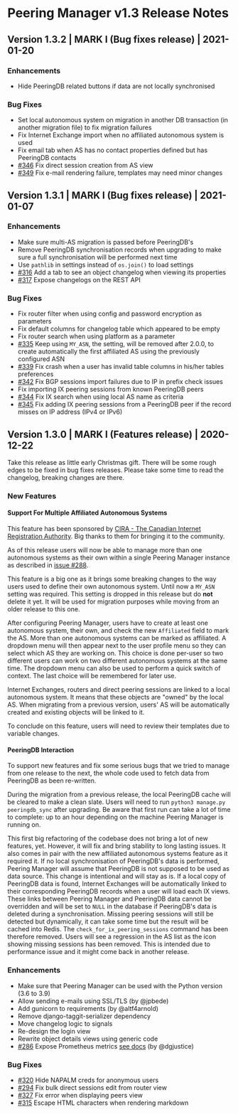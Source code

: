 # Peering Manager v1.3 Release Notes

## Version 1.3.2 | MARK I (Bug fixes release) | 2021-01-20

### Enhancements

* Hide PeeringDB related buttons if data are not locally synchronised

### Bug Fixes

* Set local autonomous system on migration in another DB transaction (in another migration file) to fix migration failures
* Fix Internet Exchange import when no affiliated autonomous system is used
* Fix email tab when AS has no contact properties defined but has PeeringDB contacts
* [#346](https://github.com/peering-manager/peering-manager/issues/346) Fix direct session creation from AS view
* [#349](https://github.com/peering-manager/peering-manager/issues/349) Fix e-mail rendering failure, templates may need minor changes

## Version 1.3.1 | MARK I (Bug fixes release) | 2021-01-07

### Enhancements

* Make sure multi-AS migration is passed before PeeringDB's
* Remove PeeringDB synchronisation records when upgrading to make sure a full synchronisation will be performed next time
* Use `pathlib` in settings instead of `os.join()` to load settings
* [#316](https://github.com/peering-manager/peering-manager/issues/316) Add a tab to see an object changelog when viewing its properties
* [#317](https://github.com/peering-manager/peering-manager/issues/317) Expose changelogs on the REST API

### Bug Fixes

* Fix router filter when using config and password encryption as parameters
* Fix default columns for changelog table which appeared to be empty
* Fix router search when using platform as a parameter
* [#335](https://github.com/peering-manager/peering-manager/issues/335) Keep using `MY_ASN`, the setting, will be removed after 2.0.0, to create automatically the first affiliated AS using the previously configured ASN
* [#339](https://github.com/peering-manager/peering-manager/issues/339) Fix crash when a user has invalid table columns in his/her tables preferences
* [#342](https://github.com/peering-manager/peering-manager/issues/342) Fix BGP sessions import failures due to IP in prefix check issues
* Fix importing IX peering sessions from known PeeringDB peers
* [#344](https://github.com/peering-manager/peering-manager/issues/344) Fix IX search when using local AS name as criteria
* [#345](https://github.com/peering-manager/peering-manager/issues/345) Fix adding IX peering sessions from a PeeringDB peer if the record misses on IP address (IPv4 or IPv6)

## Version 1.3.0 | MARK I (Features release) | 2020-12-22

Take this release as little early Christmas gift. There will be some rough edges to be fixed in bug fixes releases. Please take some time to read the changelog, breaking changes are there.

### New Features

#### Support For Multiple Affiliated Autonomous Systems

This feature has been sponsored by [CIRA - The Canadian Internet Registration Authority](https://www.cira.ca/). Big thanks to them for bringing it to the community.

As of this release users will now be able to manage more than one autonomous systems as their own within a single Peering Manager instance as described in [issue #288](https://github.com/peering-manager/peering-manager/issues/288).

This feature is a big one as it brings some breaking changes to the way users used to define their own autonomous system. Until now a `MY_ASN` setting was required. This setting is dropped in this release but do **not** delete it yet. It will be used for migration purposes while moving from an older release to this one.

After configuring Peering Manager, users have to create at least one autonomous system, their own, and check the new `Affiliated` field to mark the AS. More than one autonomous systems can be marked as affiliated. A dropdown menu will then appear next to the user profile menu so they can select which AS they are working on. This choice is done per-user so two different users can work on two different autonomous systems at the same time. The dropdown menu can also be used to perform a quick switch of context. The last choice will be remembered for later use.

Internet Exchanges, routers and direct peering sessions are linked to a local autonomous system. It means that these objects are "owned" by the local AS. When migrating from a previous version, users' AS will be automatically created and existing objects will be linked to it.

To conclude on this feature, users will need to review their templates due to variable changes.

#### PeeringDB Interaction

To support new features and fix some serious bugs that we tried to manage from one release to the next, the whole code used to fetch data from PeeringDB as been re-written.

During the migration from a previous release, the local PeeringDB cache will be cleared to make a clean slate. Users will need to run `python3 manage.py peeringdb_sync` after upgrading. Be aware that first run can take a lot of time to complete: up to an hour depending on the machine Peering Manager is running on.

This first big refactoring of the codebase does not bring a lot of new features, yet. However, it will fix and bring stability to long lasting issues. It also comes in pair with the new affiliated autonomous systems feature as it required it. If no local synchronisation of PeeringDB's data is performed, Peering Manager will assume that PeeringDB is not supposed to be used as data source. This change is intentional and will stay as is. If a local copy of PeeringDB data is found, Internet Exchanges will be automatically linked to their corresponding PeeringDB records when a user will load each IX views. These links between Peering Manager and PeeringDB data cannot be overridden and will be set to `NULL` in the database if PeeringDB's data is deleted during a synchronisation. Missing peering sessions will still be detected but dynamically, it can take some time but the result will be cached into Redis. The `check_for_ix_peering_sessions` command has been therefore removed. Users will see a regression in the AS list as the icon showing missing sessions has been removed. This is intended due to performance issue and it might come back in another release.

### Enhancements

* Make sure that Peering Manager can be used with the Python version (3.6 to 3.9)
* Allow sending e-mails using SSL/TLS (by @jpbede)
* Add gunicorn to requirements (by @altf4arnold)
* Remove django-taggit-serializer dependency
* Move changelog logic to signals
* Re-design the login view
* Rewrite object details views using generic code
* [#286](https://github.com/peering-manager/peering-manager/issues/286) Expose Prometheus metrics [see docs](../setup/9-prometheus.md) (by @dgjustice)

### Bug Fixes

* [#320](https://github.com/peering-manager/peering-manager/issues/320) Hide NAPALM creds for anonymous users
* [#294](https://github.com/peering-manager/peering-manager/issues/294) Fix bulk direct sessions edit from router view
* [#327](https://github.com/peering-manager/peering-manager/issues/327) Fix error when displaying peers view
* [#315](https://github.com/peering-manager/peering-manager/issues/315) Escape HTML characters when rendering markdown
